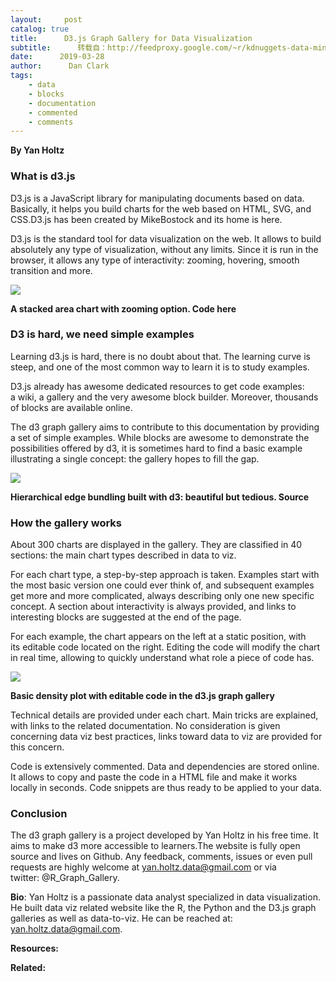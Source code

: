 ```yaml
---
layout:     post
catalog: true
title:      D3.js Graph Gallery for Data Visualization
subtitle:      转载自：http://feedproxy.google.com/~r/kdnuggets-data-mining-analytics/~3/w_-x5VpZV9I/d3js-graph-gallery-data-visualization.html
date:      2019-03-28
author:      Dan Clark
tags:
    - data
    - blocks
    - documentation
    - commented
    - comments
---
```


**By Yan Holtz**

### What is d3.js

D3.js is a JavaScript library for manipulating documents based on data. Basically, it helps you build charts for the web based on HTML, SVG, and CSS.D3.js has been created by MikeBostock and its home is here.

D3.js is the standard tool for data visualization on the web. It allows to build absolutely any type of visualization, without any limits. Since it is run in the browser, it allows any type of interactivity: zooming, hovering, smooth transition and more.

![](https://media.giphy.com/media/NTjiuskIME6awKn1nD/giphy.gif)


**A stacked area chart with zooming option. Code here**

### D3 is hard, we need simple examples

Learning d3.js is hard, there is no doubt about that. The learning curve is steep, and one of the most common way to learn it is to study examples.

D3.js already has awesome dedicated resources to get code examples: a wiki, a gallery and the very awesome block builder. Moreover, thousands of blocks are available online.

The d3 graph gallery aims to contribute to this documentation by providing a set of simple examples. While blocks are awesome to demonstrate the possibilities offered by d3, it is sometimes hard to find a basic example illustrating a single concept: the gallery hopes to fill the gap.

![](http://feedproxy.google.com/images/demo-d3-circle-edges.jpg)


**Hierarchical edge bundling built with d3: beautiful but tedious. Source**

### How the gallery works

About 300 charts are displayed in the gallery. They are classified in 40 sections: the main chart types described in data to viz.

For each chart type, a step-by-step approach is taken. Examples start with the most basic version one could ever think of, and subsequent examples get more and more complicated, always describing only one new specific concept. A section about interactivity is always provided, and links to interesting blocks are suggested at the end of the page.

For each example, the chart appears on the left at a static position, with its editable code located on the right. Editing the code will modify the chart in real time, allowing to quickly understand what role a piece of code has.

![](http://feedproxy.google.com/images/demo-code-d3gallery-750.jpg)


**Basic density plot with editable code in the d3.js graph gallery**

Technical details are provided under each chart. Main tricks are explained, with links to the related documentation. No consideration is given concerning data viz best practices, links toward data to viz are provided for this concern.

Code is extensively commented. Data and dependencies are stored online. It allows to copy and paste the code in a HTML file and make it works locally in seconds. Code snippets are thus ready to be applied to your data.

### Conclusion

The d3 graph gallery is a project developed by Yan Holtz in his free time. It aims to make d3 more accessible to learners.The website is fully open source and lives on Github. Any feedback, comments, issues or even pull requests are highly welcome at yan.holtz.data@gmail.com or via twitter: @R_Graph_Gallery.

**Bio**: Yan Holtz is a passionate data analyst specialized in data visualization. He built data viz related website like the R, the Python and the D3.js graph galleries as well as data-to-viz. He can be reached at: yan.holtz.data@gmail.com.

**Resources:**

**Related:**


